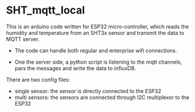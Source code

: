 # SHT_mqtt_local

This is an arduino code written for ESP32 micro-controller, which reads the humidity and temperature from an SHT3x sensor and transmit the data to MQTT server.

- The code can handle both regular and enterprise wifi connections.

- One the server side, a python script is listening to the mqtt channels, pars the messages and write the data to influxDB.

There are two config files:
- single sensor: the sensor is directly connected to the ESP32
- multi sensors: the sensors are connected through I2C multiplexor to the ESP32
